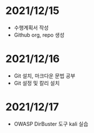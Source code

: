 # 2021/12/15
- 수행계획서 작성
- Github org, repo 생성

# 2021/12/16
- Git 설치, 마크다운 문법 공부
- Git 설정 및 칼리 설치

# 2021/12/17
- OWASP DirBuster 도구 kali 실습